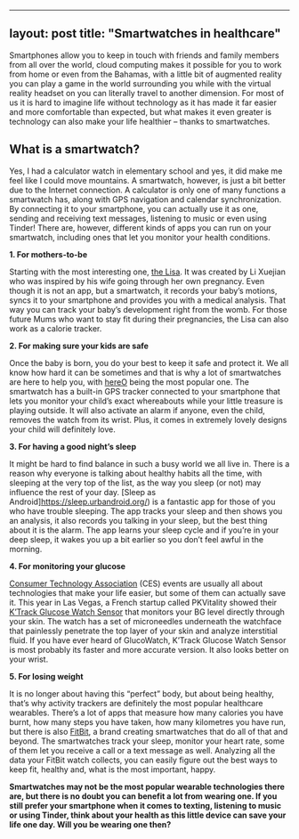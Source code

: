 ---
layout: post
title:  "Smartwatches in healthcare"
-----

Smartphones allow you to keep in touch with friends and family members from all over the world, cloud computing makes it possible for you to work from home or even from the Bahamas, with a little bit of augmented reality you can play a game in the world surrounding you while with the virtual reality headset on you can literally travel to another dimension. For most of us it is hard to imagine life without technology as it has made it far easier and more comfortable than expected, but what makes it even greater is technology can also make your life healthier – thanks to smartwatches.
 
## What is a smartwatch?
Yes, I had a calculator watch in elementary school and yes, it did make me feel like I could move mountains. A smartwatch, however, is just a bit better due to the Internet connection. A calculator is only one of many functions a smartwatch has, along with GPS navigation and calendar synchronization. By connecting it to your smartphone, you can actually use it as one, sending and receiving text messages, listening to music or even using Tinder! There are, however, different kinds of apps you can run on your smartwatch, including ones that let you monitor your health conditions.
 

**1. For mothers-to-be**

Starting with the most interesting one, [the Lisa](https://www.lisawatch.com/). It was created by Li Xuejian who was inspired by his wife going through her own pregnancy. Even though it is not an app, but a smartwatch, it records your baby’s motions, syncs it to your smartphone and provides you with a medical analysis. That way you can track your baby’s development right from the womb. For those future Mums who want to stay fit during their pregnancies, the Lisa can also work as a calorie tracker.
 

**2. For making sure your kids are safe**

Once the baby is born, you do your best to keep it safe and protect it. We all know how hard it can be sometimes and that is why a lot of smartwatches are here to help you, with [hereO](https://www.hereofamily.com/) being the most popular one. The smartwatch has a built-in GPS tracker connected to your smartphone that lets you monitor your child’s exact whereabouts while your little treasure is playing outside. It will also activate an alarm if anyone, even the child, removes the watch from its wrist. Plus, it comes in extremely lovely designs your child will definitely love.
 

**3. For having a good night’s sleep**

It might be hard to find balance in such a busy world we all live in. There is a reason why everyone is talking about healthy habits all the time, with sleeping at the very top of the list, as the way you sleep (or not) may influence the rest of your day. [Sleep as Android]https://sleep.urbandroid.org/) is a fantastic app for those of you who have trouble sleeping. The app tracks your sleep and then shows you an analysis, it also records you talking in your sleep, but the best thing about it is the alarm. The app learns your sleep cycle and if you’re in your deep sleep, it wakes you up a bit earlier so you don’t feel awful in the morning.
 

**4. For monitoring your glucose**

[Consumer Technology Association](https://www.ces.tech/) (CES) events are usually all about technologies that make your life easier, but some of them can actually save it. This year in Las Vegas, a French startup called PKVitality showed their [K’Track Glucose Watch Sensor](https://www.pkvitality.com/ktrack-glucose/) that monitors your BG level directly through your skin. The watch has a set of microneedles underneath the watchface that painlessly penetrate the top layer of your skin and analyze interstitial fluid. If you have ever heard of GlucoWatch, K’Track Glucose Watch Sensor is most probably its faster and more accurate version. It also looks better on your wrist.
 

**5. For losing weight**

It is no longer about having this “perfect” body, but about being healthy, that’s why activity trackers are definitely the most popular healthcare wearables. There’s a lot of apps that measure how many calories you have burnt, how many steps you have taken, how many kilometres you have run, but there is also [FitBit](https://www.fitbit.com/global/eu/home), a brand creating smartwatches that do all of that and beyond. The smartwatches track your sleep, monitor your heart rate, some of them let you receive a call or a text message as well. Analyzing all the data your FitBit watch collects, you can easily figure out the best ways to keep fit, healthy and, what is the most important, happy.


**Smartwatches may not be the most popular wearable technologies there are, but there is no doubt you can benefit a lot from wearing one. If you still prefer your smartphone when it comes to texting, listening to music or using Tinder, think about your health as this little device can save your life one day. Will you be wearing one then?**
